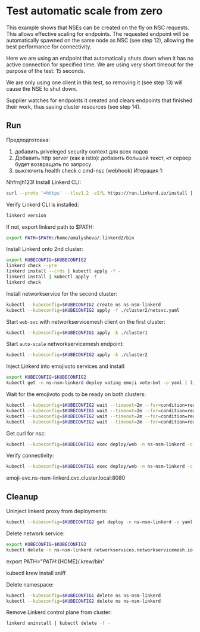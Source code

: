 # Test automatic scale from zero

This example shows that NSEs can be created on the fly on NSC requests.
This allows effective scaling for endpoints.
The requested endpoint will be automatically spawned on the same node as NSC (see step 12),
allowing the best performance for connectivity.

Here we are using an endpoint that automatically shuts down
when it has no active connection for specified time.
We are using very short timeout for the purpose of the test: 15 seconds.

We are only using one client in this test,
so removing it (see step 13) will cause the NSE to shut down.

Supplier watches for endpoints it created
and clears endpoints that finished their work,
thus saving cluster resources (see step 14).

## Run

Предподготовка:
1. добавить priveleged security context для всех подов
2. Добавить http server (как в istio): добавить большой текст, кт сервер будет возвращать по запросу
3. выключить health check c cmd-nsc (webhook)
Итерация 1:

Nhfrnjh123!
Install Linkerd CLI:
```bash
curl --proto '=https' --tlsv1.2 -sSfL https://run.linkerd.io/install | sh
```
Verify Linkerd CLI is installed:
```bash
linkerd version
```
If not, export linkerd path to $PATH:
```bash
export PATH=$PATH:/home/amalysheva/.linkerd2/bin
```

Install Linkerd onto 2nd cluster:
```bash
export KUBECONFIG=$KUBECONFIG2
linkerd check --pre
linkerd install --crds | kubectl apply -f -
linkerd install | kubectl apply -f -
linkerd check
```


Install networkservice for the second cluster:
```bash
kubectl --kubeconfig=$KUBECONFIG2 create ns ns-nsm-linkerd
kubectl --kubeconfig=$KUBECONFIG2 apply -f ./cluster2/netsvc.yaml
```

Start `web-svc` with networkservicemesh client on the first cluster:
```bash
kubectl --kubeconfig=$KUBECONFIG1 apply -k ./cluster1
```

Start `auto-scale` networkservicemesh endpoint:
```bash
kubectl --kubeconfig=$KUBECONFIG2 apply -k ./cluster2
```

Inject Linkerd into emojivoto services and install:
```bash
export KUBECONFIG=$KUBECONFIG2
kubectl get -n ns-nsm-linkerd deploy voting emoji vote-bot -o yaml | linkerd inject - | kubectl apply -f -
```

Wait for the emojivoto pods to be ready on both clusters:
```bash
kubectl --kubeconfig=$KUBECONFIG2 wait --timeout=2m --for=condition=ready pod -l app=voting-svc -n ns-nsm-linkerd
kubectl --kubeconfig=$KUBECONFIG1 wait --timeout=2m --for=condition=ready pod -l app=web-svc -n ns-nsm-linkerd
kubectl --kubeconfig=$KUBECONFIG2 wait --timeout=2m --for=condition=ready pod -l app=emoji-svc -n ns-nsm-linkerd
kubectl --kubeconfig=$KUBECONFIG2 wait --timeout=2m --for=condition=ready pod -l app=vote-bot -n ns-nsm-linkerd
```

Get curl for nsc:
```bash
kubectl --kubeconfig=$KUBECONFIG1 exec deploy/web -n ns-nsm-linkerd -c cmd-nsc -- apk add curl
```
Verify connectivity:
```bash
kubectl --kubeconfig=$KUBECONFIG1 exec deploy/web -n ns-nsm-linkerd -c cmd-nsc -- curl -v emoji-svc.ns-nsm-linkerd:8080
```
emoji-svc.ns-nsm-linkerd.cvc.cluster.local:8080
## Cleanup

Uninject linkerd proxy from deployments:
```bash
kubectl --kubeconfig=$KUBECONFIG2 get deploy -n ns-nsm-linkerd -o yaml | linkerd uninject - | kubectl apply -f -
```
Delete network service:
```bash
export KUBECONFIG=$KUBECONFIG2
kubectl delete -n ns-nsm-linkerd networkservices.networkservicemesh.io nsm-linkerd
```

export PATH="${PATH}:${HOME}/.krew/bin"

kubectl krew install sniff

Delete namespace:
```bash
kubectl --kubeconfig=$KUBECONFIG1 delete ns ns-nsm-linkerd
kubectl --kubeconfig=$KUBECONFIG2 delete ns ns-nsm-linkerd
```
Remove Linkerd control plane from cluster:
```bash
linkerd uninstall | kubectl delete -f -
```